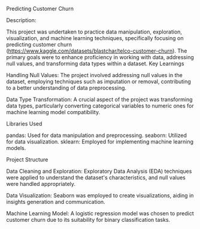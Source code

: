 Predicting Customer Churn

Description:

This project was undertaken to practice data manipulation, exploration, visualization, and machine learning techniques, specifically focusing on predicting customer churn (https://www.kaggle.com/datasets/blastchar/telco-customer-churn). The primary goals were to enhance proficiency in working with data, addressing null values, and transforming data types within a dataset.
Key Learnings

Handling Null Values:
        The project involved addressing null values in the dataset, employing techniques such as imputation or removal, contributing to a better understanding of data preprocessing.

Data Type Transformation:
        A crucial aspect of the project was transforming data types, particularly converting categorical variables to numeric ones for machine learning model compatibility.

Libraries Used

pandas: Used for data manipulation and preprocessing.
seaborn: Utilized for data visualization.
sklearn: Employed for implementing machine learning models.

Project Structure

Data Cleaning and Exploration:
        Exploratory Data Analysis (EDA) techniques were applied to understand the dataset's characteristics, and null values were handled appropriately.

Data Visualization:
        Seaborn was employed to create visualizations, aiding in insights generation and communication.

Machine Learning Model:
        A logistic regression model was chosen to predict customer churn due to its suitability for binary classification tasks.
